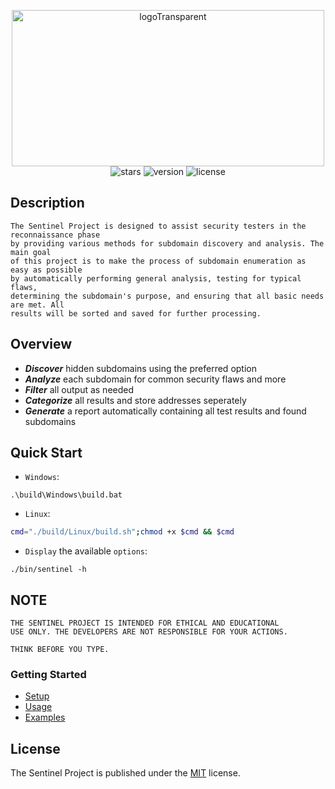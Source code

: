 <p align="center">
  <img src="https://github.com/PlagueByteSec/sentinel-project/blob/main/assets/TheSentinelProject-LogoTransparent.png" alt="logoTransparent" width="500" height="250" />
  <br>
  <img src="https://img.shields.io/github/stars/PlagueByteSec/sentinel-project?style=social" alt="stars" />
  <img src="https://img.shields.io/github/v/release/PlagueByteSec/sentinel-project" alt="version" />
  <img src="https://img.shields.io/github/license/PlagueByteSec/sentinel-project" alt="license" />
</p>

## Description
```
The Sentinel Project is designed to assist security testers in the reconnaissance phase
by providing various methods for subdomain discovery and analysis. The main goal 
of this project is to make the process of subdomain enumeration as easy as possible 
by automatically performing general analysis, testing for typical flaws, 
determining the subdomain's purpose, and ensuring that all basic needs are met. All 
results will be sorted and saved for further processing.
```

## Overview

- ***Discover*** hidden subdomains using the preferred option
- ***Analyze*** each subdomain for common security flaws and more
- ***Filter*** all output as needed
- ***Categorize*** all results and store addresses seperately
- ***Generate*** a report automatically containing all test results and found subdomains

## Quick Start

- `Windows`:
```
.\build\Windows\build.bat
```

- `Linux`:
```bash
cmd="./build/Linux/build.sh";chmod +x $cmd && $cmd
```

- `Display` the available `options`:
```
./bin/sentinel -h
```

## NOTE

```
THE SENTINEL PROJECT IS INTENDED FOR ETHICAL AND EDUCATIONAL 
USE ONLY. THE DEVELOPERS ARE NOT RESPONSIBLE FOR YOUR ACTIONS. 

THINK BEFORE YOU TYPE.
```

### Getting Started

- [Setup](https://plaguebytesec.github.io/sentinel-project/pages/setup)
- [Usage](https://plaguebytesec.github.io/sentinel-project/pages/usage)
- [Examples](https://plaguebytesec.github.io/sentinel-project/pages/examples)

## License
The Sentinel Project is published under the [MIT](https://github.com/PlagueByteSec/sentinel-project/blob/main/LICENSE) license.

